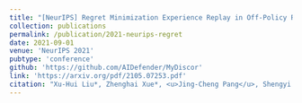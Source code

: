 ```yaml
---
title: "[NeurIPS] Regret Minimization Experience Replay in Off-Policy Reinforcement Learning"
collection: publications
permalink: /publication/2021-neurips-regret
date: 2021-09-01
venue: 'NeurIPS 2021'
pubtype: 'conference'
github: 'https://github.com/AIDefender/MyDiscor'
link: 'https://arxiv.org/pdf/2105.07253.pdf'
citation: "Xu-Hui Liu*, Zhenghai Xue*, <u>Jing-Cheng Pang</u>, Shengyi Jiang, Feng Xu and Yang Yu. <i>Regret Minimization Experience Replay in Off-Policy Reinforcement Learning.</i> In: <b>NeurIPS'21</b>."
---
```


